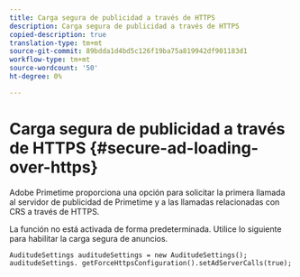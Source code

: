 ```yaml
---
title: Carga segura de publicidad a través de HTTPS
description: Carga segura de publicidad a través de HTTPS
copied-description: true
translation-type: tm+mt
source-git-commit: 89bdda1d4bd5c126f19ba75a819942df901183d1
workflow-type: tm+mt
source-wordcount: '50'
ht-degree: 0%

---
```



# Carga segura de publicidad a través de HTTPS {#secure-ad-loading-over-https}

Adobe Primetime proporciona una opción para solicitar la primera llamada al servidor de publicidad de Primetime y a las llamadas relacionadas con CRS a través de HTTPS.

La función no está activada de forma predeterminada. Utilice lo siguiente para habilitar la carga segura de anuncios.

```
AuditudeSettings auditudeSettings = new AuditudeSettings(); 
auditudeSettings. getForceHttpsConfiguration().setAdServerCalls(true);
```
